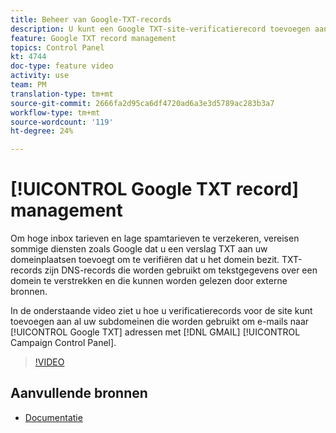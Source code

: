 ```yaml
---
title: Beheer van Google-TXT-records
description: U kunt een Google TXT-site-verificatierecord toevoegen aan al uw subdomeinen die worden gebruikt om e-mails naar GMAIL-adressen te verzenden via het Configuratiescherm voor Campagne.
feature: Google TXT record management
topics: Control Panel
kt: 4744
doc-type: feature video
activity: use
team: PM
translation-type: tm+mt
source-git-commit: 2666fa2d95ca6df4720ad6a3e3d5789ac283b3a7
workflow-type: tm+mt
source-wordcount: '119'
ht-degree: 24%

---
```



# [!UICONTROL Google TXT record] management

Om hoge inbox tarieven en lage spamtarieven te verzekeren, vereisen sommige diensten zoals Google dat u een verslag TXT aan uw domeinplaatsen toevoegt om te verifiëren dat u het domein bezit. TXT-records zijn DNS-records die worden gebruikt om tekstgegevens over een domein te verstrekken en die kunnen worden gelezen door externe bronnen.

In de onderstaande video ziet u hoe u verificatierecords voor de site kunt toevoegen aan al uw subdomeinen die worden gebruikt om e-mails naar [!UICONTROL Google TXT] adressen met [!DNL GMAIL] [!UICONTROL Campaign Control Panel].

>[!VIDEO](https://video.tv.adobe.com/v/32369?quality=12)

## Aanvullende bronnen

* [Documentatie](https://docs.adobe.com/content/help/en/control-panel/using/subdomains-and-certificates/managing-txt-records.html)
